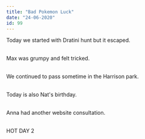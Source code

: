 ```yaml
---
title: "Bad Pokemon Luck"
date: "24-06-2020"
id: 99
---
```

Today we started with Dratini hunt but it escaped. <br><br>

Max was grumpy and felt tricked.<br><br>

We continued to pass sometime in the Harrison park.<br><br>

Today is also Nat's birthday. <br><br>

Anna had another website consultation.<br><br>

HOT DAY 2